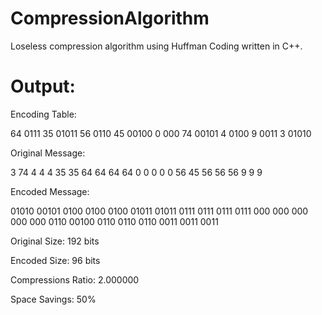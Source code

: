 # CompressionAlgorithm
Loseless compression algorithm using Huffman Coding written in C++.

# Output:

Encoding Table:

64      0111
35      01011
56      0110
45      00100
0       000
74      00101
4       0100
9       0011
3       01010


Original Message:

3 74 4 4 4 35 35 64 64 64 64 0 0 0 0 0 56 45 56 56 56 9 9 9

Encoded Message:

01010 00101 0100 0100 0100 01011 01011 0111 0111 0111 0111 000 000 000 000 000 0110 00100 0110 0110 0110 0011 0011 0011


Original Size:          192 bits

Encoded Size:           96 bits

Compressions Ratio:     2.000000

Space Savings:          50%
